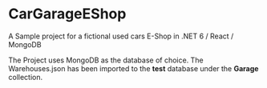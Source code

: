 # CarGarageEShop
A Sample project for a fictional used cars E-Shop in .NET 6 / React / MongoDB

The Project uses MongoDB as the database of choice. The Warehouses.json has been imported to the <b>test</b> database under the <b>Garage</b> collection.
